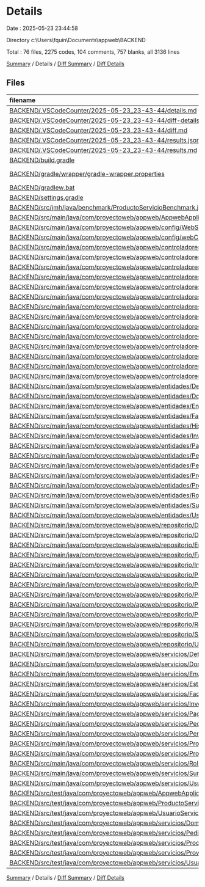 # Details

Date : 2025-05-23 23:44:58

Directory c:\\Users\\fquin\\Documents\\appweb\\BACKEND

Total : 76 files,  2275 codes, 104 comments, 757 blanks, all 3136 lines

[Summary](results.md) / Details / [Diff Summary](diff.md) / [Diff Details](diff-details.md)

## Files
| filename | language | code | comment | blank | total |
| :--- | :--- | ---: | ---: | ---: | ---: |
| [BACKEND/.VSCodeCounter/2025-05-23\_23-43-44/details.md](/BACKEND/.VSCodeCounter/2025-05-23_23-43-44/details.md) | Markdown | 87 | 0 | 6 | 93 |
| [BACKEND/.VSCodeCounter/2025-05-23\_23-43-44/diff-details.md](/BACKEND/.VSCodeCounter/2025-05-23_23-43-44/diff-details.md) | Markdown | 9 | 0 | 6 | 15 |
| [BACKEND/.VSCodeCounter/2025-05-23\_23-43-44/diff.md](/BACKEND/.VSCodeCounter/2025-05-23_23-43-44/diff.md) | Markdown | 12 | 0 | 7 | 19 |
| [BACKEND/.VSCodeCounter/2025-05-23\_23-43-44/results.json](/BACKEND/.VSCodeCounter/2025-05-23_23-43-44/results.json) | JSON | 1 | 0 | 0 | 1 |
| [BACKEND/.VSCodeCounter/2025-05-23\_23-43-44/results.md](/BACKEND/.VSCodeCounter/2025-05-23_23-43-44/results.md) | Markdown | 39 | 0 | 7 | 46 |
| [BACKEND/build.gradle](/BACKEND/build.gradle) | Gradle | 62 | 9 | 19 | 90 |
| [BACKEND/gradle/wrapper/gradle-wrapper.properties](/BACKEND/gradle/wrapper/gradle-wrapper.properties) | Java Properties | 7 | 0 | 1 | 8 |
| [BACKEND/gradlew.bat](/BACKEND/gradlew.bat) | Batch | 41 | 32 | 22 | 95 |
| [BACKEND/settings.gradle](/BACKEND/settings.gradle) | Gradle | 1 | 0 | 1 | 2 |
| [BACKEND/src/jmh/java/benchmark/ProductoServicioBenchmark.java](/BACKEND/src/jmh/java/benchmark/ProductoServicioBenchmark.java) | Java | 36 | 2 | 8 | 46 |
| [BACKEND/src/main/java/com/proyectoweb/appweb/AppwebApplication.java](/BACKEND/src/main/java/com/proyectoweb/appweb/AppwebApplication.java) | Java | 9 | 0 | 5 | 14 |
| [BACKEND/src/main/java/com/proyectoweb/appweb/config/WebSocketConfig.java](/BACKEND/src/main/java/com/proyectoweb/appweb/config/WebSocketConfig.java) | Java | 0 | 0 | 1 | 1 |
| [BACKEND/src/main/java/com/proyectoweb/appweb/config/webConfig.java](/BACKEND/src/main/java/com/proyectoweb/appweb/config/webConfig.java) | Java | 37 | 0 | 6 | 43 |
| [BACKEND/src/main/java/com/proyectoweb/appweb/controladores/DetallePedidoControlador.java](/BACKEND/src/main/java/com/proyectoweb/appweb/controladores/DetallePedidoControlador.java) | Java | 33 | 0 | 11 | 44 |
| [BACKEND/src/main/java/com/proyectoweb/appweb/controladores/DomiciliarioControlador.java](/BACKEND/src/main/java/com/proyectoweb/appweb/controladores/DomiciliarioControlador.java) | Java | 33 | 0 | 11 | 44 |
| [BACKEND/src/main/java/com/proyectoweb/appweb/controladores/EnvioControlador.java](/BACKEND/src/main/java/com/proyectoweb/appweb/controladores/EnvioControlador.java) | Java | 33 | 0 | 11 | 44 |
| [BACKEND/src/main/java/com/proyectoweb/appweb/controladores/EstadoGlobalController.java](/BACKEND/src/main/java/com/proyectoweb/appweb/controladores/EstadoGlobalController.java) | Java | 0 | 0 | 1 | 1 |
| [BACKEND/src/main/java/com/proyectoweb/appweb/controladores/FacturaControlador.java](/BACKEND/src/main/java/com/proyectoweb/appweb/controladores/FacturaControlador.java) | Java | 28 | 0 | 10 | 38 |
| [BACKEND/src/main/java/com/proyectoweb/appweb/controladores/InventarioControlador.java](/BACKEND/src/main/java/com/proyectoweb/appweb/controladores/InventarioControlador.java) | Java | 40 | 0 | 11 | 51 |
| [BACKEND/src/main/java/com/proyectoweb/appweb/controladores/PagoControlador.java](/BACKEND/src/main/java/com/proyectoweb/appweb/controladores/PagoControlador.java) | Java | 33 | 0 | 11 | 44 |
| [BACKEND/src/main/java/com/proyectoweb/appweb/controladores/PedidoControlador.java](/BACKEND/src/main/java/com/proyectoweb/appweb/controladores/PedidoControlador.java) | Java | 57 | 1 | 16 | 74 |
| [BACKEND/src/main/java/com/proyectoweb/appweb/controladores/PersonaControlador.java](/BACKEND/src/main/java/com/proyectoweb/appweb/controladores/PersonaControlador.java) | Java | 28 | 0 | 10 | 38 |
| [BACKEND/src/main/java/com/proyectoweb/appweb/controladores/ProductoControlador.java](/BACKEND/src/main/java/com/proyectoweb/appweb/controladores/ProductoControlador.java) | Java | 33 | 4 | 12 | 49 |
| [BACKEND/src/main/java/com/proyectoweb/appweb/controladores/ProveedorControlador.java](/BACKEND/src/main/java/com/proyectoweb/appweb/controladores/ProveedorControlador.java) | Java | 43 | 0 | 11 | 54 |
| [BACKEND/src/main/java/com/proyectoweb/appweb/controladores/SuministroControlador.java](/BACKEND/src/main/java/com/proyectoweb/appweb/controladores/SuministroControlador.java) | Java | 41 | 0 | 10 | 51 |
| [BACKEND/src/main/java/com/proyectoweb/appweb/controladores/UsuarioControlador.java](/BACKEND/src/main/java/com/proyectoweb/appweb/controladores/UsuarioControlador.java) | Java | 82 | 11 | 18 | 111 |
| [BACKEND/src/main/java/com/proyectoweb/appweb/controladores/WebSocketControlador.java](/BACKEND/src/main/java/com/proyectoweb/appweb/controladores/WebSocketControlador.java) | Java | 0 | 0 | 1 | 1 |
| [BACKEND/src/main/java/com/proyectoweb/appweb/entidades/DetallePedido.java](/BACKEND/src/main/java/com/proyectoweb/appweb/entidades/DetallePedido.java) | Java | 26 | 0 | 8 | 34 |
| [BACKEND/src/main/java/com/proyectoweb/appweb/entidades/Domiciliario.java](/BACKEND/src/main/java/com/proyectoweb/appweb/entidades/Domiciliario.java) | Java | 26 | 0 | 7 | 33 |
| [BACKEND/src/main/java/com/proyectoweb/appweb/entidades/Envio.java](/BACKEND/src/main/java/com/proyectoweb/appweb/entidades/Envio.java) | Java | 31 | 0 | 10 | 41 |
| [BACKEND/src/main/java/com/proyectoweb/appweb/entidades/Factura.java](/BACKEND/src/main/java/com/proyectoweb/appweb/entidades/Factura.java) | Java | 58 | 3 | 17 | 78 |
| [BACKEND/src/main/java/com/proyectoweb/appweb/entidades/HistorialVenta.java](/BACKEND/src/main/java/com/proyectoweb/appweb/entidades/HistorialVenta.java) | Java | 29 | 0 | 9 | 38 |
| [BACKEND/src/main/java/com/proyectoweb/appweb/entidades/Inventario.java](/BACKEND/src/main/java/com/proyectoweb/appweb/entidades/Inventario.java) | Java | 28 | 0 | 8 | 36 |
| [BACKEND/src/main/java/com/proyectoweb/appweb/entidades/Pago.java](/BACKEND/src/main/java/com/proyectoweb/appweb/entidades/Pago.java) | Java | 41 | 2 | 13 | 56 |
| [BACKEND/src/main/java/com/proyectoweb/appweb/entidades/Pedido.java](/BACKEND/src/main/java/com/proyectoweb/appweb/entidades/Pedido.java) | Java | 47 | 0 | 14 | 61 |
| [BACKEND/src/main/java/com/proyectoweb/appweb/entidades/Persona.java](/BACKEND/src/main/java/com/proyectoweb/appweb/entidades/Persona.java) | Java | 27 | 0 | 8 | 35 |
| [BACKEND/src/main/java/com/proyectoweb/appweb/entidades/Producto.java](/BACKEND/src/main/java/com/proyectoweb/appweb/entidades/Producto.java) | Java | 33 | 0 | 13 | 46 |
| [BACKEND/src/main/java/com/proyectoweb/appweb/entidades/Proveedor.java](/BACKEND/src/main/java/com/proyectoweb/appweb/entidades/Proveedor.java) | Java | 29 | 0 | 9 | 38 |
| [BACKEND/src/main/java/com/proyectoweb/appweb/entidades/Rol.java](/BACKEND/src/main/java/com/proyectoweb/appweb/entidades/Rol.java) | Java | 20 | 0 | 7 | 27 |
| [BACKEND/src/main/java/com/proyectoweb/appweb/entidades/Suministro.java](/BACKEND/src/main/java/com/proyectoweb/appweb/entidades/Suministro.java) | Java | 34 | 0 | 10 | 44 |
| [BACKEND/src/main/java/com/proyectoweb/appweb/entidades/Usuario.java](/BACKEND/src/main/java/com/proyectoweb/appweb/entidades/Usuario.java) | Java | 32 | 2 | 11 | 45 |
| [BACKEND/src/main/java/com/proyectoweb/appweb/repositorio/DetallePedidoRepositorio.java](/BACKEND/src/main/java/com/proyectoweb/appweb/repositorio/DetallePedidoRepositorio.java) | Java | 5 | 0 | 6 | 11 |
| [BACKEND/src/main/java/com/proyectoweb/appweb/repositorio/DomiciliarioRepositorio.java](/BACKEND/src/main/java/com/proyectoweb/appweb/repositorio/DomiciliarioRepositorio.java) | Java | 5 | 0 | 5 | 10 |
| [BACKEND/src/main/java/com/proyectoweb/appweb/repositorio/EnvioRepositorio.java](/BACKEND/src/main/java/com/proyectoweb/appweb/repositorio/EnvioRepositorio.java) | Java | 5 | 0 | 4 | 9 |
| [BACKEND/src/main/java/com/proyectoweb/appweb/repositorio/FacturaRepositorio.java](/BACKEND/src/main/java/com/proyectoweb/appweb/repositorio/FacturaRepositorio.java) | Java | 5 | 0 | 5 | 10 |
| [BACKEND/src/main/java/com/proyectoweb/appweb/repositorio/InventarioRepositorio.java](/BACKEND/src/main/java/com/proyectoweb/appweb/repositorio/InventarioRepositorio.java) | Java | 9 | 0 | 5 | 14 |
| [BACKEND/src/main/java/com/proyectoweb/appweb/repositorio/PagoRepositorio.java](/BACKEND/src/main/java/com/proyectoweb/appweb/repositorio/PagoRepositorio.java) | Java | 5 | 0 | 4 | 9 |
| [BACKEND/src/main/java/com/proyectoweb/appweb/repositorio/PedidoRepositorio.java](/BACKEND/src/main/java/com/proyectoweb/appweb/repositorio/PedidoRepositorio.java) | Java | 9 | 0 | 7 | 16 |
| [BACKEND/src/main/java/com/proyectoweb/appweb/repositorio/PersonaRepositorio.java](/BACKEND/src/main/java/com/proyectoweb/appweb/repositorio/PersonaRepositorio.java) | Java | 5 | 0 | 4 | 9 |
| [BACKEND/src/main/java/com/proyectoweb/appweb/repositorio/ProductoRepositorio.java](/BACKEND/src/main/java/com/proyectoweb/appweb/repositorio/ProductoRepositorio.java) | Java | 5 | 0 | 3 | 8 |
| [BACKEND/src/main/java/com/proyectoweb/appweb/repositorio/ProveedorRepositorio.java](/BACKEND/src/main/java/com/proyectoweb/appweb/repositorio/ProveedorRepositorio.java) | Java | 5 | 0 | 5 | 10 |
| [BACKEND/src/main/java/com/proyectoweb/appweb/repositorio/RolRepositorio.java](/BACKEND/src/main/java/com/proyectoweb/appweb/repositorio/RolRepositorio.java) | Java | 7 | 0 | 3 | 10 |
| [BACKEND/src/main/java/com/proyectoweb/appweb/repositorio/SuministroRepositorio.java](/BACKEND/src/main/java/com/proyectoweb/appweb/repositorio/SuministroRepositorio.java) | Java | 5 | 0 | 5 | 10 |
| [BACKEND/src/main/java/com/proyectoweb/appweb/repositorio/UsuarioRepositorio.java](/BACKEND/src/main/java/com/proyectoweb/appweb/repositorio/UsuarioRepositorio.java) | Java | 13 | 1 | 9 | 23 |
| [BACKEND/src/main/java/com/proyectoweb/appweb/servicios/DetallePedidoServicio.java](/BACKEND/src/main/java/com/proyectoweb/appweb/servicios/DetallePedidoServicio.java) | Java | 23 | 0 | 13 | 36 |
| [BACKEND/src/main/java/com/proyectoweb/appweb/servicios/DomiciliarioServicio.java](/BACKEND/src/main/java/com/proyectoweb/appweb/servicios/DomiciliarioServicio.java) | Java | 23 | 0 | 10 | 33 |
| [BACKEND/src/main/java/com/proyectoweb/appweb/servicios/EnvioServicio.java](/BACKEND/src/main/java/com/proyectoweb/appweb/servicios/EnvioServicio.java) | Java | 23 | 0 | 10 | 33 |
| [BACKEND/src/main/java/com/proyectoweb/appweb/servicios/EstadoGlobalServicio.java](/BACKEND/src/main/java/com/proyectoweb/appweb/servicios/EstadoGlobalServicio.java) | Java | 0 | 0 | 1 | 1 |
| [BACKEND/src/main/java/com/proyectoweb/appweb/servicios/FacturaServicio.java](/BACKEND/src/main/java/com/proyectoweb/appweb/servicios/FacturaServicio.java) | Java | 24 | 1 | 8 | 33 |
| [BACKEND/src/main/java/com/proyectoweb/appweb/servicios/InventarioServicio.java](/BACKEND/src/main/java/com/proyectoweb/appweb/servicios/InventarioServicio.java) | Java | 33 | 3 | 11 | 47 |
| [BACKEND/src/main/java/com/proyectoweb/appweb/servicios/PagoServicio.java](/BACKEND/src/main/java/com/proyectoweb/appweb/servicios/PagoServicio.java) | Java | 23 | 0 | 9 | 32 |
| [BACKEND/src/main/java/com/proyectoweb/appweb/servicios/PedidoServicio.java](/BACKEND/src/main/java/com/proyectoweb/appweb/servicios/PedidoServicio.java) | Java | 69 | 11 | 25 | 105 |
| [BACKEND/src/main/java/com/proyectoweb/appweb/servicios/PersonaServicio.java](/BACKEND/src/main/java/com/proyectoweb/appweb/servicios/PersonaServicio.java) | Java | 23 | 0 | 10 | 33 |
| [BACKEND/src/main/java/com/proyectoweb/appweb/servicios/ProductoServicio.java](/BACKEND/src/main/java/com/proyectoweb/appweb/servicios/ProductoServicio.java) | Java | 39 | 0 | 13 | 52 |
| [BACKEND/src/main/java/com/proyectoweb/appweb/servicios/ProveedorServicio.java](/BACKEND/src/main/java/com/proyectoweb/appweb/servicios/ProveedorServicio.java) | Java | 43 | 2 | 11 | 56 |
| [BACKEND/src/main/java/com/proyectoweb/appweb/servicios/RolServicio.java](/BACKEND/src/main/java/com/proyectoweb/appweb/servicios/RolServicio.java) | Java | 13 | 0 | 4 | 17 |
| [BACKEND/src/main/java/com/proyectoweb/appweb/servicios/SuministroServicio.java](/BACKEND/src/main/java/com/proyectoweb/appweb/servicios/SuministroServicio.java) | Java | 92 | 13 | 24 | 129 |
| [BACKEND/src/main/java/com/proyectoweb/appweb/servicios/UsuarioServicio.java](/BACKEND/src/main/java/com/proyectoweb/appweb/servicios/UsuarioServicio.java) | Java | 36 | 0 | 11 | 47 |
| [BACKEND/src/test/java/com/proyectoweb/appweb/AppwebApplicationTests.java](/BACKEND/src/test/java/com/proyectoweb/appweb/AppwebApplicationTests.java) | Java | 9 | 0 | 5 | 14 |
| [BACKEND/src/test/java/com/proyectoweb/appweb/ProductoServicioIT.java](/BACKEND/src/test/java/com/proyectoweb/appweb/ProductoServicioIT.java) | Java | 74 | 0 | 20 | 94 |
| [BACKEND/src/test/java/com/proyectoweb/appweb/UsuarioServicioIT.java](/BACKEND/src/test/java/com/proyectoweb/appweb/UsuarioServicioIT.java) | Java | 58 | 7 | 16 | 81 |
| [BACKEND/src/test/java/com/proyectoweb/appweb/servicios/DomiciliarioServicioTest.java](/BACKEND/src/test/java/com/proyectoweb/appweb/servicios/DomiciliarioServicioTest.java) | Java | 66 | 0 | 25 | 91 |
| [BACKEND/src/test/java/com/proyectoweb/appweb/servicios/PedidoServicioTest.java](/BACKEND/src/test/java/com/proyectoweb/appweb/servicios/PedidoServicioTest.java) | Java | 66 | 0 | 26 | 92 |
| [BACKEND/src/test/java/com/proyectoweb/appweb/servicios/ProductoServicioTest.java](/BACKEND/src/test/java/com/proyectoweb/appweb/servicios/ProductoServicioTest.java) | Java | 74 | 0 | 25 | 99 |
| [BACKEND/src/test/java/com/proyectoweb/appweb/servicios/ProveedorServicioTest.java](/BACKEND/src/test/java/com/proyectoweb/appweb/servicios/ProveedorServicioTest.java) | Java | 64 | 0 | 26 | 90 |
| [BACKEND/src/test/java/com/proyectoweb/appweb/servicios/UsuarioServicioTest.java](/BACKEND/src/test/java/com/proyectoweb/appweb/servicios/UsuarioServicioTest.java) | Java | 31 | 0 | 12 | 43 |

[Summary](results.md) / Details / [Diff Summary](diff.md) / [Diff Details](diff-details.md)